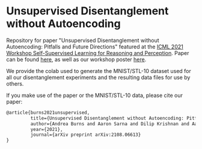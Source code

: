 # Unsupervised Disentanglement without Autoencoding
Repository for paper "Unsupervised Disentanglement without Autoencoding: Pitfalls and Future Directions" featured at the [ICML 2021 Workshop Self-Supervised Learning for Reasoning and Perception](https://icml21ssl.github.io/index.html). Paper can be found [here](https://arxiv.org/abs/2108.06613), as well as our workshop poster [here](https://icml21ssl.github.io/pages/files/icml_disentanglement_poster.pdf).

We provide the colab used to generate the MNIST/STL-10 dataset used for all our disentanglement experiments and the resulting data files for use by others.

If you make use of the paper or the MNIST/STL-10 data, please cite our paper:
``` markdown
@article{burns2021unsupervised,
         title={Unsupervised Disentanglement without Autoencoding: Pitfalls and Future Directions}, 
         author={Andrea Burns and Aaron Sarna and Dilip Krishnan and Aaron Maschinot},
         year={2021},
         journal={arXiv preprint arXiv:2108.06613}
}
```
